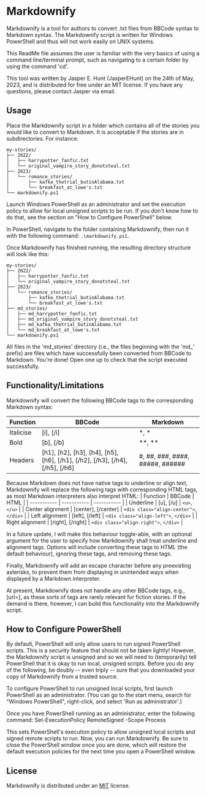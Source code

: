 # Markdownify

Markdownify is a tool for authors to convert .txt files from BBCode syntax to Markdown syntax. The Markdownify script is written for Windows PowerShell and thus will not work easily on UNIX systems.

This ReadMe file assumes the user is familiar with the very basics of using a command line/terminal prompt, such as navigating to a certain folder by using the command 'cd'.

This tool was written by Jasper E. Hunt (JasperEHunt) on the 24th of May, 2023, and is distributed for free under an MIT license. If you have any questions, please contact Jasper via email.

## Usage

Place the Markdownify script in a folder which contains all of the stories you would like to convert to Markdown. It is acceptable if the stories are in subdirectories. For instance:

```
my-stories/
├── 2022/
│   ├── harrypotter_fanfic.txt
│   └── original_vampire_story_donotsteal.txt
├── 2023/
│   └── romance_stories/
│       ├── kafka_thetrial_butinAlabama.txt
│       └── breakfast_at_lowe's.txt
└── markdownify.ps1
```

Launch Windows PowerShell as an administrator and set the execution policy to allow for local unsigned scripts to be run. If you don't know how to do that, see the section on "How to Configure PowerShell" below.

In PowerShell, navigate to the folder containing Markdownify, then run it with the following command:
`.\markdownify.ps1`.

Once Markdownify has finished running, the resulting directory structure will look like this:

```
my-stories/
├── 2022/
│   ├── harrypotter_fanfic.txt
│   └── original_vampire_story_donotsteal.txt
├── 2023/
│   └── romance_stories/
│       ├── kafka_thetrial_butinAlabama.txt
│       └── breakfast_at_lowe's.txt
├── md_stories/
│   ├── md_harrypotter_fanfic.txt
│   ├── md_original_vampire_story_donotsteal.txt
│   ├── md_kafka_thetrial_butinAlabama.txt
│   └── md_breakfast_at_lowe's.txt
└── markdownify.ps1
```

All files in the 'md_stories' directory (i.e., the files beginning with the 'md_' prefix) are files which have successfully been converted from BBCode to Markdown. You're done! Open one up to check that the script executed successfully.

## Functionality/Limitations

Markdownify will convert the following BBCode tags to the corresponding Markdown syntax:

| Function    | BBCode      | Markdown    |
| ----------- | ----------- | ----------- |
| Italicise   | [i], [/i]   | *, *        |
| Bold        | [b], [/b]   | **, **      |
| Headers     | [h1], [h2], [h3], [h4], [h5], [h6], [/h1], [/h2], [/h3], [/h4], [/h5], [/h6]   | #, ##, ###, ####, #####, ###### |

Because Markdown does not have native tags to underline or align text, Markdownify will replace the following tags with corresponding HTML tags, as most Markdown interpreters also interpret HTML:
| Function    | BBCode      | HTML        |
| ----------- | ----------- | ----------- |
| Underline   | [u], [/u]   | `<u>`, `</u>` |
| Center alignment | [center], [/center]   | `<div class="align-center">`, `</div>` |
| Left alignment | [left], [/left]   | `<div class="align-left">`, `</div>` |
| Right alignment | [right], [/right]   | `<div class="align-right">`, `</div>` |

In a future update, I will make this behaviour toggle-able, with an optional argument for the user to specify how Markdownify shall treat underline and alignment tags. Options will include converting these tags to HTML (the default behaviour), ignoring these tags, and removing these tags.

Finally, Markdownify will add an escape character before any preexisting asterisks, to prevent them from displaying in unintended ways when displayed by a Markdown interpreter.

At present, Markdownify does not handle any other BBCode tags, e.g., [url=], as these sorts of tags are rarely relevant for fiction stories. If the demand is there, however, I can build this functionality into the Markdownify script.

## How to Configure PowerShell

By default, PowerShell will only allow users to run signed PowerShell scripts. This is a security feature that should not be taken lightly! However, the Markdownify script is unsigned and so we will need to (temporarily) tell PowerShell that it is okay to run local, unsigned scripts. Before you do any of the following, be doubly -- even triply -- sure that you downloaded your copy of Markdownify from a trusted source.

To configure PowerShell to run unsigned local scripts, first launch PowerShell as an administrator. (You can go to the start menu, search for "Windows PowerShell", right-click, and select 'Run as administrator'.)

Once you have PowerShell running as an administrator, enter the following command:
    Set-ExecutionPolicy RemoteSigned -Scope Process

This sets PowerShell's execution policy to allow unsigned local scripts and signed remote scripts to run. Now, you can run Markdownify. Be sure to close the PowerShell window once you are done, which will restore the default execution policies for the next time you open a PowerShell window.

## License

Markdownify is distributed under an [MIT](https://choosealicense.com/licenses/mit/) license.
